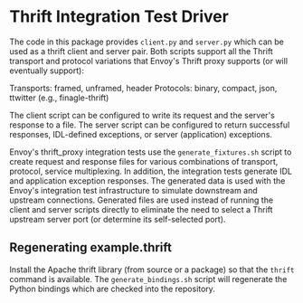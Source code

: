 Thrift Integration Test Driver
==============================

The code in this package provides `client.py` and `server.py` which
can be used as a thrift client and server pair. Both scripts support
all the Thrift transport and protocol variations that Envoy's Thrift
proxy supports (or will eventually support):

Transports: framed, unframed, header
Protocols: binary, compact, json, ttwitter (e.g., finagle-thrift)

The client script can be configured to write its request and the
server's response to a file. The server script can be configured to
return successful responses, IDL-defined exceptions, or server
(application) exceptions.

Envoy's thrift_proxy integration tests use the `generate_fixtures.sh`
script to create request and response files for various combinations
of transport, protocol, service multiplexing. In addition, the
integration tests generate IDL and application exception
responses. The generated data is used with the Envoy's integration
test infrastructure to simulate downstream and upstream connections.
Generated files are used instead of running the client and server
scripts directly to eliminate the need to select a Thrift upstream
server port (or determine its self-selected port).

Regenerating example.thrift
---------------------------

Install the Apache thrift library (from source or a package) so that
the `thrift` command is available. The `generate_bindings.sh` script
will regenerate the Python bindings which are checked into the
repository.
